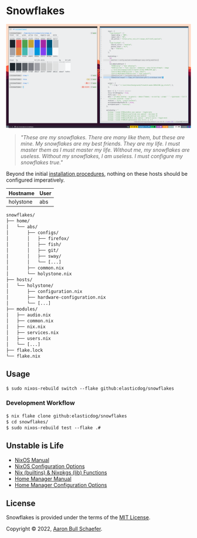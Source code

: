 # Snowflakes

![Sway Window Manager Screenshot](./screenshot.png)

> _"These are my snowflakes. There are many like them, but these are mine. My
> snowflakes are my best friends. They are my life. I must master them as I must
> master my life. Without me, my snowflakes are useless. Without my snowflakes,
> I am useless. I must configure my snowflakes true."_

Beyond the initial [installation procedures](./INSTALL.md), nothing on these
hosts should be configured imperatively.

| Hostname  | User |
| --------- | ---- |
| holystone | abs  |

```
snowflakes/
├── home/
│   └── abs/
│       ├── configs/
│       │   ├── firefox/
│       │   ├── fish/
│       │   ├── git/
│       │   ├── sway/
│       │   └── [...]
│       ├── common.nix
│       └── holystone.nix
├── hosts/
│   └── holystone/
│       ├── configuration.nix
│       ├── hardware-configuration.nix
│       └── [...]
├── modules/
│   ├── audio.nix
│   ├── common.nix
│   ├── nix.nix
│   ├── services.nix
│   ├── users.nix
│   └── [...]
├── flake.lock
└── flake.nix
```

## Usage

    $ sudo nixos-rebuild switch --flake github:elasticdog/snowflakes

### Development Workflow

    $ nix flake clone github:elasticdog/snowflakes
    $ cd snowflakes/
    $ sudo nixos-rebuild test --flake .#

## Unstable is Life

- [NixOS Manual](https://nixos.org/manual/nixos/unstable/index.html)
- [NixOS Configuration Options](https://nixos.org/manual/nixos/unstable/options.html)
- [Nix (builtins) & Nixpkgs (lib) Functions](https://teu5us.github.io/nix-lib.html)
- [Home Manager Manual](https://nix-community.github.io/home-manager/index.html)
- [Home Manager Configuration Options](https://nix-community.github.io/home-manager/options.html)

## License

Snowflakes is provided under the terms of the
[MIT License](https://en.wikipedia.org/wiki/MIT_License).

Copyright &copy; 2022, [Aaron Bull Schaefer](mailto:aaron@elasticdog.com).
